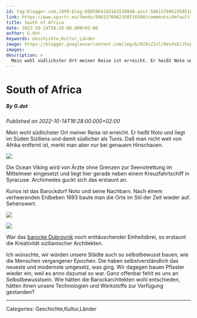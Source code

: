 ```yaml
---
id: tag:blogger.com,1999:blog-8885964192161538040.post-5061576962358516398
link: https://www.spurtr.eu/feeds/5061576962358516398/comments/default
title: South of Africa
date: 2022-10-14T16:28:00.000+02:00
author: G.dot
keywords: Geschichte,Kultur,Länder
image: https://blogger.googleusercontent.com/img/b/R29vZ2xl/AVvXsEiJ5xpEgE-8dJQaoX5JXMicXH2WADgusPG18CN-twlds8XdV_G7VmZklkSqikMPyv90mJlPlWX_cCLAvciI-GY_Z35cbtCh3WhZxXmGfbywpMyHAjmqJb_bXqs2-e-oYJIPK5St9IFTecw/s72-w400-h225-c/1665744891610208-0.png
images: 
description: >
  Mein wohl südlichster Ort meiner Reise ist erreicht. Er heißt Noto und liegt im Süden Siziliens und damit südlicher als Tunis. Daß man nicht weit von Afrika entfernt ist, merkt man aber nur bei genauem Hinschauen. Die Ocean Viking wird von Ärzte ohne
---
```

# South of Africa
##### By G.dot
_Published on 2022-10-14T16:28:00.000+02:00_

Mein wohl südlichster Ort meiner Reise ist erreicht. Er heißt Noto und liegt im Süden Siziliens und damit südlicher als Tunis. Daß man nicht weit von Afrika entfernt ist, merkt man aber nur bei genauem Hinschauen.

  

[![](https://blogger.googleusercontent.com/img/b/R29vZ2xl/AVvXsEiJ5xpEgE-8dJQaoX5JXMicXH2WADgusPG18CN-twlds8XdV_G7VmZklkSqikMPyv90mJlPlWX_cCLAvciI-GY_Z35cbtCh3WhZxXmGfbywpMyHAjmqJb_bXqs2-e-oYJIPK5St9IFTecw/w400-h225/1665744891610208-0.png)](https://blogger.googleusercontent.com/img/b/R29vZ2xl/AVvXsEiJ5xpEgE-8dJQaoX5JXMicXH2WADgusPG18CN-twlds8XdV_G7VmZklkSqikMPyv90mJlPlWX_cCLAvciI-GY_Z35cbtCh3WhZxXmGfbywpMyHAjmqJb_bXqs2-e-oYJIPK5St9IFTecw/s1600/1665744891610208-0.png)

  

Die Ocean Viking wird von Ärzte ohne Grenzen zur Seenotrettung im Mittelmeer eingesetzt und liegt hier gerade neben einem Kreuzfahrtschiff in Syracuse. Archimedes guckt sich das erstaunt an.

  

Kurios ist das Barockdorf Noto und seine Nachbarn. Nach einem verheerenden Erdbeben 1693 baute man die Orte im Stil der Zeit wieder auf. Sehenswert.

[![](https://blogger.googleusercontent.com/img/b/R29vZ2xl/AVvXsEh6dseGyYNqST5n2OLL4yowm2Pgwbz7CdDgvyOpJsFW2MN1bjuvMgkDMbPwvjhMmso7PNMxFq78dyWWkWtuQkFrZw8dtozkqgV2nFDjyIXQTyOEVcfTI71CyCS0LxoUuizDIDBZEp_Hwhs/w400-h225/1665728135140685-0.png)](https://blogger.googleusercontent.com/img/b/R29vZ2xl/AVvXsEh6dseGyYNqST5n2OLL4yowm2Pgwbz7CdDgvyOpJsFW2MN1bjuvMgkDMbPwvjhMmso7PNMxFq78dyWWkWtuQkFrZw8dtozkqgV2nFDjyIXQTyOEVcfTI71CyCS0LxoUuizDIDBZEp_Hwhs/s1600/1665728135140685-0.png)

  

[![](https://blogger.googleusercontent.com/img/b/R29vZ2xl/AVvXsEhLC1KkqiYPddH7-ZIO_6dNi62inbQljBka2O7X_nR55FzrnXOhp5SqDxXUWA_0_VD-pdcS5mlKoN_D4dky2PJpBu17O46BuJVGmqiDEbPKIY2zXD7XyI1VyZ1zd_cp4qn9OSVcKIeQj2w/s1600/1665744888266806-1.png)](https://blogger.googleusercontent.com/img/b/R29vZ2xl/AVvXsEhLC1KkqiYPddH7-ZIO_6dNi62inbQljBka2O7X_nR55FzrnXOhp5SqDxXUWA_0_VD-pdcS5mlKoN_D4dky2PJpBu17O46BuJVGmqiDEbPKIY2zXD7XyI1VyZ1zd_cp4qn9OSVcKIeQj2w/s1600/1665744888266806-1.png)

  

War das [barocke Dubrovnik](https://www.spurtr.eu/2022/09/overrated-overtouristed.html) noch enttäuschender Einheitsbrei, so erstaunt die Kreativität sizilianischer Architekten.

  

Ich wünschte, wir würden unsere Städte auch so selbstbewusst bauen, wie die Menschen vergangener Epochen. Die haben selbstverständlich das neueste und modernste umgesetz, was ging. Wir dagegen bauen Pflaster wieder ein, weil es anno dazumal so war. Ganz offenbar fehlt es uns an Selbstbewusstsein. Wie hätten die Barockarchitekten wohl entschieden, hätten ihnen unsere Technologien und Werkstoffe zur Verfügung gestanden?

---
Categories: Geschichte,Kultur,Länder
